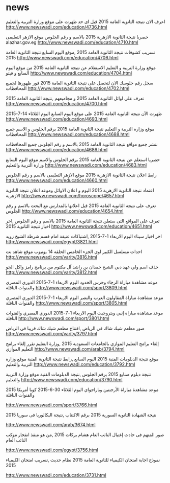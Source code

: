 # news


اعرف الان نتيجة الثانوية العامة 2015 قبل اى حد ظهرت على موقع وزارة التربية والتعليم
http://www.newswadi.com/education/4736.html

حصريا نتيجة الثانوية الازهرية 2015 بالاسم و رقم الجلوس موقع الازهر التعليمى alazhar.gov.eg
http://www.newswadi.com/education/4710.html

تسريب كشوفات نتيجة الثانوية العامة 2015 ,موقع اليوم السابع نتيجة الثانوية العامة 2015
http://www.newswadi.com/education/4706.html

موقع وزارة التربية و التعليم الاستعلام عن نتيجة الثانوية العامة 2015 من موقع اليوم السابع و فيتو
http://www.newswadi.com/education/4704.html

سجل رقم جلوسك الان لتحصل على نتيجة الثانوية العامة 2015 فور ظهورها لجميع المحافظات
http://www.newswadi.com/education/4702.html

تعرف على اوائل الثانوية العامة 2015 و مجاميعهم ,نتيجة الثانوية العامة 2015
http://www.newswadi.com/education/4700.html

ظهرت الآن نتيجة الثانوية العامة 2015 على موقع اليوم السابع اليوم الثلاثاء 14-7-2015
http://www.newswadi.com/education/4693.html

موقع وزارة التربية و التعليم نتيجة الثانوية العامة 2015 برقم الجلوس و الاسم جميع المحافظات
http://www.newswadi.com/education/4688.html

ننشر جميع مواقع نتيجة الثانوية العامة 2015 بالاسم و رقم الجلوس جميع المحافظات
http://www.newswadi.com/education/4686.html

حصريا استعلم عن نتيجة الثانوية العامة 2015 برقم الجلوس والاسم موقع اليوم السابع وزارة التربية والتعليم
http://www.newswadi.com/education/4683.html

رابط اعلان نتيجة الثانوية الازهرية 2015 موقع الازهر التعليمى بالاسم و رقم الجلوس
http://www.newswadi.com/education/4660.html

اعتماد نتيجة الثانوية الازهرية 2015 اليوم و اعلان الاوائل وموعد اعلان نتيجة الثانوية الازهرية
http://www.newswadi.com/horoscope/4657.html

تعرف على نتيجة الثانوية العامة 2015 قبل اعلانها بالمدارس مع البحث بالاسم و رقم الجلوس
http://www.newswadi.com/education/4654.html

تعرف على المواقع التى ستعلن نتيجة الثانوية العامة 2015 بالاسم و رقم الجلوس ,اخر اخبار نتيجة الثانوية 2015
http://www.newswadi.com/education/4651.html



اخر اخبار سيناء اليوم الاربعاء 1-7-2015 ,اشتباكات عنيفة امام قسم شرطة الشيخ زويد
http://www.newswadi.com/egypt/3821.html

احداث مسلسل الكبير اوي الجزء الخامس الحلقة 14 يوتيوب موقع شاهد نت
http://www.newswadi.com/varity/3816.html

حذف اسم ولي عهد دبي الشيخ حمدان بن راشد آل مكتوم من برنامج رامز واكل الجو
http://www.newswadi.com/varity/3812.html

موعد مشاهدة مباراة الرجاء وحرس الحدود اليوم الاربعاء 1-7-2015 الدوري المصري والقنوات الناقلة
http://www.newswadi.com/sport/3809.html

موعد مشاهدة مباراة المقاولون العرب والنصر اليوم الاربعاء 1-7-2015 الدوري المصري والقنوات الناقلة
http://www.newswadi.com/sport/3805.html

موعد مشاهدة مباراة إنبي وبتروجيت اليوم الاربعاء 1-7-2015 الدوري المصري والقنوات الناقلة
http://www.newswadi.com/sport/3801.html

صور مطعم شيك شاك فى الرياض ,افتتاح مطعم شيك شاك قريبا فى الرياض
http://www.newswadi.com/varity/3797.html

إلغاء برامج التعليم الموازي بالجامعات السعودية 2015 ,وزارة التعليم تقرر إلغاء برامج التعليم الموازي
http://www.newswadi.com/arab/3794.html

موقع نتيجة الدبلومات الفنية 2015 اليوم السابع ,رابط نتيجة الثانوية الفنية موقع وزارة التربية والتعليم
http://www.newswadi.com/education/3792.html

نتيجة دبلوم صنايع 2015 برقم الجلوس ,نتيجة الدبلومات الفنية موقع وزارة التربية والتعليم
http://www.newswadi.com/education/3790.html


موعد مشاهدة مباراة الأرجنتين وباراجواي اليوم الثلاثاء 30-6-2015 كوبا أمريكا 2015 والقنوات الناقلة

http://www.newswadi.com/sport/3766.html

نتيجة الشهادة الثانوية السورية 2015 برقم الاكتتاب ,نتيجة البكالوريا فى سوريا 2015

http://www.newswadi.com/arab/3674.html

صور المتهم فى حادث إغتيال النائب العام هشام بركات 2015 ,من هو منفذ انفجار موكب النائب العام

http://www.newswadi.com/egypt/3756.html

نموذج اجابة امتحان الكيمياء للثانوية العامة 2015 نظام حديث ,تسريب امتحان الكيمياء 2015

http://www.newswadi.com/education/3731.html


